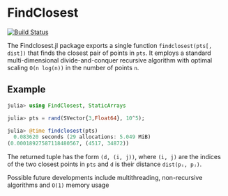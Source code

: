# FindClosest

[![Build Status](https://github.com/pablosanjose/FindClosest.jl/workflows/CI/badge.svg)](https://github.com/pablosanjose/FindClosest.jl/actions)

The Findclosest.jl package exports a single function `findclosest(pts[, dist])` that finds the closest pair of points in `pts`. It employs a standard multi-dimensional divide-and-conquer recursive algorithm with optimal scaling `O(n log(n))` in the number of points `n`.

## Example
```julia
julia> using FindClosest, StaticArrays

julia> pts = rand(SVector{3,Float64}, 10^5);

julia> @time findclosest(pts)
  0.083620 seconds (29 allocations: 5.049 MiB)
(0.00018927587118480567, (4517, 34872))
```
The returned tuple has the form `(d, (i, j))`, where `(i, j)` are the indices of the two closest points in `pts` and `d` is their distance `dist(pᵢ, pⱼ)`.

Possible future developments include multithreading, non-recursive algorithms and `O(1)` memory usage